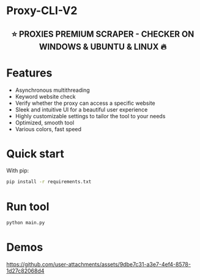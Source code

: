 # Proxy-CLI-V2


<h2 align="center">
  ⭐️ PROXIES PREMIUM SCRAPER - CHECKER ON WINDOWS &amp; UBUNTU &amp; LINUX 🔥
</h2>

# Features

- Asynchronous multithreading
- Keyword website check
- Verify whether the proxy can access a specific website
- Sleek and intuitive UI for a beautiful user experience
- Highly customizable settings to tailor the tool to your needs
- Optimized, smooth tool
- Various colors, fast speed

# Quick start

With pip:

```bash
pip install -r requirements.txt
```

# Run tool
```bash
python main.py
```

# Demos

https://github.com/user-attachments/assets/9dbe7c31-a3e7-4ef4-8578-1d27c82068d4
